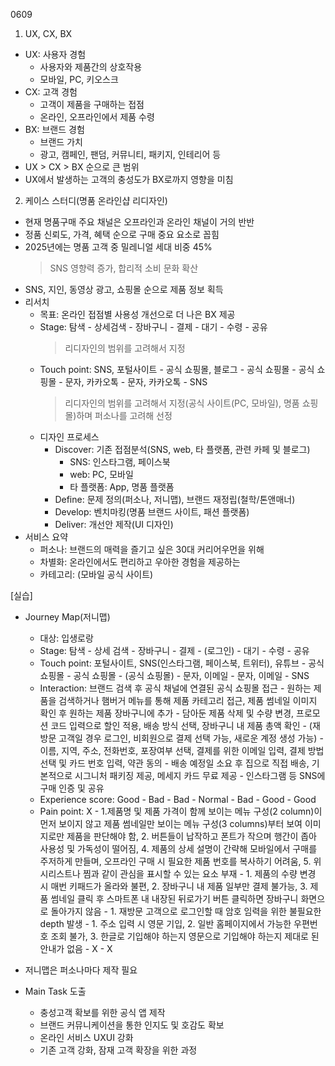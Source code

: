 0609
1. UX, CX, BX
- UX: 사용자 경험
    - 사용자와 제품간의 상호작용
    - 모바일, PC, 키오스크
- CX: 고객 경험
    - 고객이 제품을 구매하는 접점
    - 온라인, 오프라인에서 제품 수령
- BX: 브랜드 경험
    - 브랜드 가치
    - 광고, 캠페인, 팬덤, 커뮤니티, 패키지, 인테리어 등
- UX > CX > BX 순으로 큰 범위
- UX에서 발생하는 고객의 충성도가 BX로까지 영향을 미침

2. 케이스 스터디(명품 온라인샵 리디자인)
- 현재 명품구매 주요 채널은 오프라인과 온라인 채널이 거의 반반
- 정품 신뢰도, 가격, 혜택 순으로 구매 중요 요소로 꼽힘
- 2025년에는 명품 고객 중 밀레니얼 세대 비중 45%
    > SNS 영향력 증가, 합리적 소비 문화 확산
- SNS, 지인, 동영상 광고, 쇼핑몰 순으로 제품 정보 획득
- 리서치
    - 목표: 온라인 접점별 사용성 개선으로 더 나은 BX 제공
    - Stage: 탐색 - 상세검색 - 장바구니 - 결제 - 대기 - 수령 - 공유
        > 리디자인의 범위를 고려해서 지정
    - Touch point: SNS, 포털사이트 - 공식 쇼핑몰, 블로그 - 공식 쇼핑몰 - 공식 쇼핑몰 -  문자, 카카오톡 - 문자, 카카오톡 - SNS
        > 리디자인의 범위를 고려해서 지정(공식 사이트(PC, 모바일), 명품 쇼핑몰)하며 퍼소나를 고려해 선정
    - 디자인 프로세스
        - Discover: 기존 접점분석(SNS, web, 타 플랫폼, 관련 카페 및 블로그)
            - SNS: 인스타그램, 페이스북
            - web: PC, 모바일
            - 타 플랫폼: App, 명품 플랫폼
        - Define: 문제 정의(퍼소나, 저니맵), 브랜드 재정립(철학/톤앤매너)
        - Develop: 벤치마킹(명품 브랜드 사이트, 패션 플랫폼)
        - Deliver: 개선안 제작(UI 디자인)
- 서비스 요약
    - 퍼소나: 브랜드의 매력을 즐기고 싶은 30대 커리어우먼을 위해
    - 차별화: 온라인에서도 편리하고 우아한 경험을 제공하는
    - 카테고리: (모바일 공식 사이트)

[실습]
- Journey Map(저니맵)
    - 대상: 입생로랑
    - Stage: 탐색 - 상세 검색 - 장바구니 - 결제 -  (로그인) - 대기 - 수령 - 공유
    - Touch point: 포털사이트, SNS(인스타그램, 페이스북, 트위터), 유튜브 - 공식 쇼핑몰 - 공식 쇼핑몰 - (공식 쇼핑몰) - 문자, 이메일 - 문자, 이메일 - SNS
    - Interaction: 브랜드 검색 후 공식 채널에 연결된 공식 쇼핑몰 접근 - 원하는 제품을 검색하거나 햄버거 메뉴를 통해 제품 카테고리 접근, 제품 썸네일 이미지 확인 후 원하는 제품 장바구니에 추가 - 담아둔 제품 삭제 및 수량 변경, 프로모션 코드 입력으로 할인 적용, 배송 방식 선택, 장바구니 내 제품 총액 확인 - (재방문 고객일 경우 로그인, 비회원으로 결제 선택 가능, 새로운 계정 생성 가능) - 이름, 지역, 주소, 전화번호, 포장여부 선택, 결제를 위한 이메일 입력, 결제 방법 선택 및 카드 번호 입력, 약관 동의 - 배송 예정일 소요 후 집으로 직접 배송, 기본적으로 시그니처 패키징 제공, 메세지 카드 무료 제공 - 인스타그램 등 SNS에 구매 인증 및 공유
    - Experience score: Good - Bad - Bad - Normal - Bad - Good - Good
    - Pain point: X - 1.제품명 및 제품 가격이 함께 보이는 메뉴 구성(2 column)이 먼저 보이지 않고 제품 썸네일만 보이는 메뉴 구성(3 columns)부터 보여 이미지로만 제품을 판단해야 함, 2. 버튼들이 납작하고 폰트가 작으며 행간이 좁아 사용성 및 가독성이 떨어짐, 4. 제품의 상세 설명이 간략해 모바일에서 구매를 주저하게 만들며, 오프라인 구매 시 필요한 제품 번호를 복사하기 어려움, 5. 위시리스트나 찜과 같이 관심을 표시할 수 있는 요소 부재 - 1. 제품의 수량 변경 시 매번 키패드가 올라와 불편, 2. 장바구니 내 제품 일부만 결제 불가능, 3. 제품 썸네일 클릭 후 스마트폰 내 내장된 뒤로가기 버튼 클릭하면 장바구니 화면으로 돌아가지 않음 - 1. 재방문 고객으로 로그인할 때 암호 임력을 위한 불필요한 depth 발생 - 1. 주소 입력 시 영문 기입, 2. 일반 홈페이지에서 가능한 우편번호 조회 불가, 3. 한글로 기입해야 하는지 영문으로 기입해야 하는지 제대로 된 안내가 없음 - X - X

- 저니맵은 퍼소나마다 제작 필요
- Main Task 도출
    - 충성고객 확보를 위한 공식 앱 제작
    - 브랜드 커뮤니케이션을 통한 인지도 및 호감도 확보
    - 온라인 서비스 UXUI 강화
    - 기존 고객 강화, 잠재 고객 확장을 위한 과정
